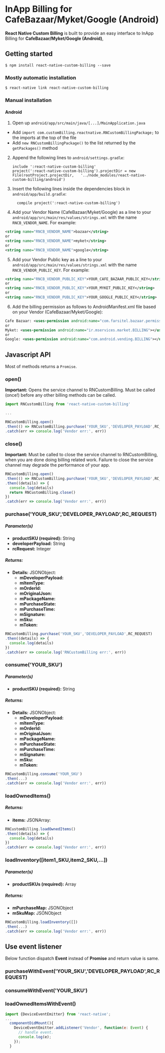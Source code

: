 InApp Billing for CafeBazaar/Myket/Google (Android)
=============
**React Native Custom Billing** is built to provide an easy interface to InApp Billing for **CafeBazaar/Myket/Google (Android)**,


## Getting started

`$ npm install react-native-custom-billing --save`

### Mostly automatic installation

`$ react-native link react-native-custom-billing`

### Manual installation


#### Android

1. Open up `android/app/src/main/java/[...]/MainApplication.java`
  - Add `import com.customBilling.reactnative.RNCustomBillingPackage;` to the imports at the top of the file
  - Add `new RNCustomBillingPackage()` to the list returned by the `getPackages()` method
2. Append the following lines to `android/settings.gradle`:
  	```
  	include ':react-native-custom-billing'
  	project(':react-native-custom-billing').projectDir = new File(rootProject.projectDir, 	'../node_modules/react-native-custom-billing/android')
  	```
3. Insert the following lines inside the dependencies block in `android/app/build.gradle`:
  	```
      compile project(':react-native-custom-billing')
    ```
4. Add your Vendor Name (CafeBazaar/Myket/Google) as a line to your `android/app/src/main/res/values/strings.xml` with the name `RNCB_VENDOR_NAME`. For example:
```xml
<string name="RNCB_VENDOR_NAME">bazaar</string>
or
<string name="RNCB_VENDOR_NAME">myket</string>
or
<string name="RNCB_VENDOR_NAME">google</string>
```
5. Add your Vendor Public key as a line to your `android/app/src/main/res/values/strings.xml` with the name `RNCB_VENDOR_PUBLIC_KEY`. For example:
```xml
<string name="RNCB_VENDOR_PUBLIC_KEY">YOUR_CAFE_BAZAAR_PUBLIC_KEY</string>
or
<string name="RNCB_VENDOR_PUBLIC_KEY">YOUR_MYKET_PUBLIC_KEY</string>
or
<string name="RNCB_VENDOR_PUBLIC_KEY">YOUR_GOOGLE_PUBLIC_KEY</string>
```
6. Add the billing permission as follows to AndroidManifest.xml file based on your Vendor (CafeBazaar/Myket/Google):
```xml
Cafe Bazaar: <uses-permission android:name="com.farsitel.bazaar.permission.PAY_THROUGH_BAZAAR"></uses-permission>
or
Myket: <uses-permission android:name="ir.mservices.market.BILLING"></uses-permission>
or
Google: <uses-permission android:name="com.android.vending.BILLING"></uses-permission>
```

## Javascript API
Most of methods returns a `Promise`.

### open()

**Important:** Opens the service channel to RNCustomBilling. Must be called (once!) before any other billing methods can be called.

```javascript
import RNCustomBilling from 'react-native-custom-billing'

...

RNCustomBilling.open()
.then(() => RNCustomBilling.purchase('YOUR_SKU','DEVELOPER_PAYLOAD',RC_REQUEST))
.catch(err => console.log('Vendor err:', err))
```

### close()
**Important:** Must be called to close the service channel to RNCustomBilling, when you are done doing billing related work. Failure to close the service channel may degrade the performance of your app.
```javascript
RNCustomBilling.open()
.then(() => RNCustomBilling.purchase('YOUR_SKU','DEVELOPER_PAYLOAD',RC_REQUEST))
.then((details) => {
  console.log(details)
  return RNCustomBilling.close()
})
.catch(err => console.log('Vendor err:', err))
```

### purchase('YOUR_SKU','DEVELOPER_PAYLOAD',RC_REQUEST)
##### Parameter(s)
* **productSKU (required):** String
* **developerPayload:** String
* **rcRequest:** Integer

##### Returns:
* **Details:** JSONObject:
  * **mDeveloperPayload:**
  * **mItemType:**
  * **mOrderId:**
  * **mOriginalJson:**
  * **mPackageName:**
  * **mPurchaseState:**
  * **mPurchaseTime:**
  * **mSignature:**
  * **mSku:**
  * **mToken:**

```javascript
RNCustomBilling.purchase('YOUR_SKU','DEVELOPER_PAYLOAD',RC_REQUEST)
.then((details) => {
  console.log(details)
})
.catch(err => console.log('RNCustomBilling err:', err))
```

### consume('YOUR_SKU')
##### Parameter(s)
* **productSKU (required):** String

##### Returns:
* **Details:** JSONObject:
  * **mDeveloperPayload:**
  * **mItemType:**
  * **mOrderId:**
  * **mOriginalJson:**
  * **mPackageName:**
  * **mPurchaseState:**
  * **mPurchaseTime:**
  * **mSignature:**
  * **mSku:**
  * **mToken:**

```javascript
RNCustomBilling.consume('YOUR_SKU')
.then(...)
.catch(err => console.log('Vendor err:', err))
```

### loadOwnedItems()

##### Returns:
* **items:** JSONArray:


```javascript
RNCustomBilling.loadOwnedItems()
.then((details) => {
  console.log(details)
})
.catch(err => console.log('Vendor err:', err))
```

### loadInventory([item1_SKU,item2_SKU,...])
##### Parameter(s)
* **productSKUs (required):** Array<String>

##### Returns:
* **mPurchaseMap:** JSONObject
* **mSkuMap:** JSONObject

```javascript
RNCustomBilling.loadInventory([])
.then(...)
.catch(err => console.log('Vendor err:', err))
```

## Use event listener
Below function dispatch **Event** instead of **Promise** and return value is same.

### purchaseWithEvent('YOUR_SKU','DEVELOPER_PAYLOAD',RC_REQUEST)
### consumeWithEvent('YOUR_SKU')
### loadOwnedItemsWithEvent()


```javascript
import {DeviceEventEmitter} from 'react-native';
...
  componentDidMount(){
    DeviceEventEmitter.addListener('Vendor', function(e: Event) {
      // handle event.
      console.log(e);
    });
  }
```
